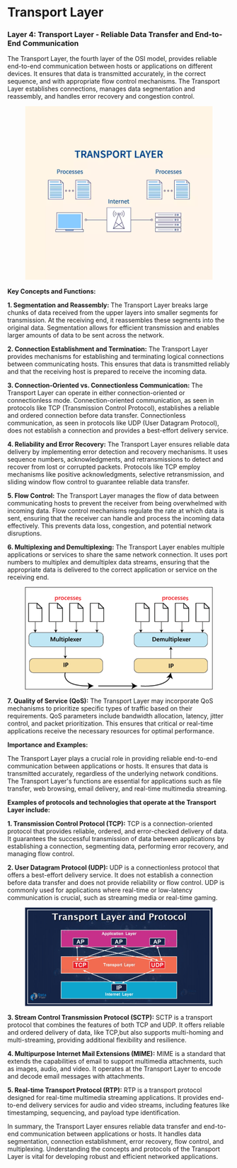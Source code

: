 # Transport Layer

### **Layer 4: Transport Layer - Reliable Data Transfer and End-to-End Communication**

The Transport Layer, the fourth layer of the OSI model, provides reliable end-to-end communication between hosts or applications on different devices. It ensures that data is transmitted accurately, in the correct sequence, and with appropriate flow control mechanisms. The Transport Layer establishes connections, manages data segmentation and reassembly, and handles error recovery and congestion control.

<figure><img src="../../.gitbook/assets/transport-layer-protocols-thumbnail.webp" alt="" width="563"><figcaption></figcaption></figure>

**Key Concepts and Functions:**

**1. Segmentation and Reassembly:** The Transport Layer breaks large chunks of data received from the upper layers into smaller segments for transmission. At the receiving end, it reassembles these segments into the original data. Segmentation allows for efficient transmission and enables larger amounts of data to be sent across the network.

**2. Connection Establishment and Termination:** The Transport Layer provides mechanisms for establishing and terminating logical connections between communicating hosts. This ensures that data is transmitted reliably and that the receiving host is prepared to receive the incoming data.

**3. Connection-Oriented vs. Connectionless Communication:** The Transport Layer can operate in either connection-oriented or connectionless mode. Connection-oriented communication, as seen in protocols like TCP (Transmission Control Protocol), establishes a reliable and ordered connection before data transfer. Connectionless communication, as seen in protocols like UDP (User Datagram Protocol), does not establish a connection and provides a best-effort delivery service.

**4. Reliability and Error Recovery:** The Transport Layer ensures reliable data delivery by implementing error detection and recovery mechanisms. It uses sequence numbers, acknowledgments, and retransmissions to detect and recover from lost or corrupted packets. Protocols like TCP employ mechanisms like positive acknowledgments, selective retransmission, and sliding window flow control to guarantee reliable data transfer.

**5. Flow Control:** The Transport Layer manages the flow of data between communicating hosts to prevent the receiver from being overwhelmed with incoming data. Flow control mechanisms regulate the rate at which data is sent, ensuring that the receiver can handle and process the incoming data effectively. This prevents data loss, congestion, and potential network disruptions.

**6. Multiplexing and Demultiplexing:** The Transport Layer enables multiple applications or services to share the same network connection. It uses port numbers to multiplex and demultiplex data streams, ensuring that the appropriate data is delivered to the correct application or service on the receiving end.

<figure><img src="../../.gitbook/assets/image-289.png" alt=""><figcaption></figcaption></figure>

**7. Quality of Service (QoS):** The Transport Layer may incorporate QoS mechanisms to prioritize specific types of traffic based on their requirements. QoS parameters include bandwidth allocation, latency, jitter control, and packet prioritization. This ensures that critical or real-time applications receive the necessary resources for optimal performance.

**Importance and Examples:**

The Transport Layer plays a crucial role in providing reliable end-to-end communication between applications or hosts. It ensures that data is transmitted accurately, regardless of the underlying network conditions. The Transport Layer's functions are essential for applications such as file transfer, web browsing, email delivery, and real-time multimedia streaming.

**Examples of protocols and technologies that operate at the Transport Layer include:**

**1. Transmission Control Protocol (TCP):** TCP is a connection-oriented protocol that provides reliable, ordered, and error-checked delivery of data. It guarantees the successful transmission of data between applications by establishing a connection, segmenting data, performing error recovery, and managing flow control.

**2. User Datagram Protocol (UDP):** UDP is a connectionless protocol that offers a best-effort delivery service. It does not establish a connection before data transfer and does not provide reliability or flow control. UDP is commonly used for applications where real-time or low-latency communication is crucial, such as streaming media or real-time gaming.

<figure><img src="../../.gitbook/assets/transport-layer-and-protocol.webp" alt=""><figcaption></figcaption></figure>

**3. Stream Control Transmission Protocol (SCTP):** SCTP is a transport protocol that combines the features of both TCP and UDP. It offers reliable and ordered delivery of data, like TCP,but also supports multi-homing and multi-streaming, providing additional flexibility and resilience.

**4. Multipurpose Internet Mail Extensions (MIME):** MIME is a standard that extends the capabilities of email to support multimedia attachments, such as images, audio, and video. It operates at the Transport Layer to encode and decode email messages with attachments.

**5. Real-time Transport Protocol (RTP):** RTP is a transport protocol designed for real-time multimedia streaming applications. It provides end-to-end delivery services for audio and video streams, including features like timestamping, sequencing, and payload type identification.

In summary, the Transport Layer ensures reliable data transfer and end-to-end communication between applications or hosts. It handles data segmentation, connection establishment, error recovery, flow control, and multiplexing. Understanding the concepts and protocols of the Transport Layer is vital for developing robust and efficient networked applications.
